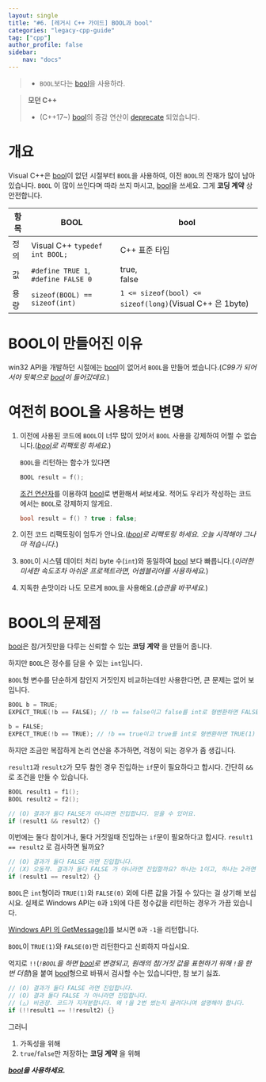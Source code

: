 ```yaml
---
layout: single
title: "#6. [레거시 C++ 가이드] BOOL과 bool"
categories: "legacy-cpp-guide"
tag: ["cpp"]
author_profile: false
sidebar: 
    nav: "docs"
---
```


> * `BOOL`보다는 [bool](https://tango1202.github.io/legacy-cpp-guide/legacy-cpp-guide-bool/)을 사용하라.

> **모던 C++**
> * (C++17~) [bool](https://tango1202.github.io/legacy-cpp-guide/legacy-cpp-guide-bool/)의 증감 연산이 [deprecate](https://tango1202.github.io/cpp/modern-cpp-preview/#deprecateremove) 되었습니다.

# 개요

Visual C++은 [bool](https://tango1202.github.io/legacy-cpp-guide/legacy-cpp-guide-bool/)이 없던 시절부터 `BOOL`을 사용하여, 이전 `BOOL`의 잔재가 많이 남아 있습니다. `BOOL` 이 많이 쓰인다며 따라 쓰지 마시고, [bool](https://tango1202.github.io/legacy-cpp-guide/legacy-cpp-guide-bool/)을 쓰세요. 그게 **코딩 계약** 상 안전합니다.

|항목|BOOL|bool|
|--|--|--|
|정의|Visual C++ `typedef int BOOL;`|C++ 표준 타입|
|값|`#define TRUE 1`,<br/>`#define FALSE 0`| true,<br/>false|
|용량|`sizeof(BOOL) == sizeof(int)`|`1 <= sizeof(bool) <= sizeof(long)`(Visual C++ 은 1byte)|

# BOOL이 만들어진 이유

win32 API을 개발하던 시절에는  [bool](https://tango1202.github.io/legacy-cpp-guide/legacy-cpp-guide-bool/)이 없어서 `BOOL`을 만들어 썼습니다.(*C99가 되어서야 뒷북으로 [bool](https://tango1202.github.io/legacy-cpp-guide/legacy-cpp-guide-bool/)이 들어갔데요.*)

# 여전히 BOOL을 사용하는 변명

1. 이전에 사용된 코드에 `BOOL`이 너무 많이 있어서 `BOOL` 사용을 강제하여 어쩔 수 없습니다.(*[bool](https://tango1202.github.io/legacy-cpp-guide/legacy-cpp-guide-bool/)로 리팩토링 하세요.*)
    
    `BOOL`을 리턴하는 함수가 있다면
    
    ```cpp
    BOOL result = f();
    ```

    [조건 연산자](https://tango1202.github.io/legacy-cpp-guide/legacy-cpp-guide-operators/#%EC%A1%B0%EA%B1%B4-%EC%97%B0%EC%82%B0%EC%9E%90)를 이용하여 [bool](https://tango1202.github.io/legacy-cpp-guide/legacy-cpp-guide-bool/)로 변환해서 써보세요. 적어도 우리가 작성하는 코드에서는 `BOOL`로 강제하지 않게요.

    ```cpp
    bool result = f() ? true : false;
    ```

2. 이전 코드 리팩토링이 엄두가 안나요.(*[bool](https://tango1202.github.io/legacy-cpp-guide/legacy-cpp-guide-bool/)로 리팩토링 하세요. 오늘 시작해야 그나마 적습니다.*)
3. `BOOL`이 시스템 데이터 처리 byte 수(`int`)와 동일하여 [bool](https://tango1202.github.io/legacy-cpp-guide/legacy-cpp-guide-bool/) 보다 빠릅니다.(*이러한 미세한 속도조차 아쉬운 프로젝트라면, 어셈블리어를 사용하세요.*)
4. 지독한 손맛이라 나도 모르게 `BOOL`을 사용해요.(*습관을 바꾸세요.*)

# BOOL의 문제점

[bool](https://tango1202.github.io/legacy-cpp-guide/legacy-cpp-guide-bool/)은 참/거짓만을 다루는 신뢰할 수 있는 **코딩 계약** 을 만들어 줍니다. 

하지만 `BOOL`은 정수를 담을 수 있는 `int`입니다.

`BOOL`형 변수를 단순하게 참인지 거짓인지 비교하는데만 사용한다면, 큰 문제는 없어 보입니다.

```cpp
BOOL b = TRUE;
EXPECT_TRUE(!b == FALSE); // !b == false이고 false를 int로 형변환하면 FALSE(0)

b = FALSE;
EXPECT_TRUE(!b == TRUE); // !b == true이고 true를 int로 형변환하면 TRUE(1)
```

하지만 조금만 복잡하게 논리 연산을 추가하면, 걱정이 되는 경우가 좀 생깁니다.

`result1`과 `result2`가 모두 참인 경우 진입하는 `if`문이 필요하다고 합시다. 간단히 `&&` 로 조건을 만들 수 있습니다.

```cpp
BOOL result1 = f1();
BOOL result2 = f2();

// (O) 결과가 둘다 FALSE가 아니라면 진입합니다. 믿을 수 있어요.
if (result1 && result2) {}
```

이번에는 둘다 참이거나, 둘다 거짓일때 진입하는 `if`문이 필요하다고 합시다. `result1 == result2` 로 검사하면 될까요?

```cpp
// (O) 결과가 둘다 FALSE 라면 진입합니다.
// (X) 오동작. 결과가 둘다 FALSE 가 아니라면 진입할까요? 하나는 1이고, 하나는 2라면 진입 못합니다.
if (result1 == result2) {}
```

`BOOL`은 `int`형이라 `TRUE(1)`와 `FALSE(0)` 외에 다른 값을 가질 수 있다는 걸 상기해 보십시요. 실제로 Windows API는 `0`과 `1`외에 다른 정수값을 리턴하는 경우가 가끔 있습니다.

[Windows API 의 GetMessage()](https://learn.microsoft.com/en-us/windows/win32/api/winuser/nf-winuser-getmessage)를 보시면 `0`과 `-1`을 리턴합니다.

`BOOL`이 `TRUE(1)`와 `FALSE(0)`만 리턴한다고 신뢰하지 마십시요.

억지로 `!!`(*`!BOOL`을 하면 [bool](https://tango1202.github.io/legacy-cpp-guide/legacy-cpp-guide-bool/)로 변경되고, 원래의 참/거짓 값을 표현하기 위해 `!`을 한번 더함*)을 붙여 [bool](https://tango1202.github.io/legacy-cpp-guide/legacy-cpp-guide-bool/)형으로 바꿔서 검사할 수는 있습니다만, 참 보기 싫죠. 

```cpp
// (O) 결과가 둘다 FALSE 라면 진입합니다.
// (O) 결과 둘다 FALSE 가 아니라면 진입합니다.
// (△) 비권장. 코드가 지저분합니다. 왜 !을 2번 썼는지 끌려다니며 설명해야 합니다.
if (!!result1 == !!result2) {}
```

그러니 

1. 가독성을 위해
2. `true`/`false`만 저장하는 **코딩 계약** 을 위해

***[bool](https://tango1202.github.io/legacy-cpp-guide/legacy-cpp-guide-bool/)을 사용하세요.***
